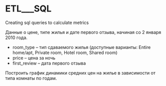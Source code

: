 # ETL___SQL
Creating sql queries to calculate metrics

Данные о цене, типе жилья и дате первого отзыва, начиная со 2 января 2010 года.
- room_type – тип сдаваемого жилья (доступные варианты: Entire home/apt, Private room, Hotel room, Shared room)
- price – цена за ночь
- first_review – дата первого отзыва

Построить график динамики средних цен на жилье в зависимости от типа комнаты по годам.
